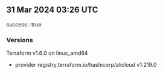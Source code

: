 ## 31 Mar 2024 03:26 UTC

success : true

### Versions

Terraform v1.6.0
on linux_amd64
+ provider registry.terraform.io/hashicorp/alicloud v1.219.0

